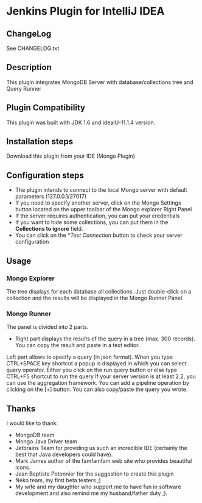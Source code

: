 # Jenkins Plugin for IntelliJ IDEA

## ChangeLog
See CHANGELOG.txt

## Description
This plugin integrates MongoDB Server with database/collections tree and Query Runner

## Plugin Compatibility
This plugin was built with JDK 1.6 and ideaIU-11.1.4 version.

## Installation steps
Download this plugin from your IDE (Mongo Plugin)

## Configuration steps
* The plugin intends to connect to the local Mongo server with default parameters (127.0.0.1/27017)
* If you need to specify another server, click on the Mongo Settings button located on the upper toolbar of the Mongo explorer Right Panel
* If the server requires authentication, you can put your credentials
* If you want to hide some collections, you can put them in the **Collections to ignore** field.
* You can click on the **Test Connection* button to check your server configuration

## Usage

### Mongo Explorer
The tree displays for each database all collections. Just double-click on a collection and the results will be displayed in the Mongo Runner Panel.

### Mongo Runner
The panel is divided into 2 parts.

* Right part displays the results of the query in a tree (max. 300 records).
You can copy the result and paste in a text editor.

Left part allows to specify a query (in json format).
When you type CTRL+SPACE key shortcut a popup is displayed in which you can select query operator.
Either you click on the run query button or else type CTRL+F5 shortcut to run the query
If your server version is at least 2.2, you can use the aggregation framework. You can add a pipeline operation by clicking on the [+] button.
You can also copy/paste the query you wrote.

## Thanks
I would like to thank:
* MongoDB team
* Mongo Java Driver team
* Jetbrains Team for providing us such an incredible IDE (certainly the best that Java developers could have).
* Mark James author of the famfamfam web site who provides beautiful icons.
* Jean Baptiste Potonnier for the suggestion to create this plugin
* Neko team, my first beta testers ;)
* My wife and my daughter who support me to have fun in software development and also remind me my husband/father duty ;).
